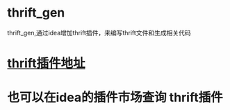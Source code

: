 # thrift_gen
thrift_gen,通过idea增加thrift插件，来编写thrift文件和生成相关代码

# [thrift插件地址](http://plugins.jetbrains.com/plugin/7331-thrift-support)

# 也可以在idea的插件市场查询 thrift插件

